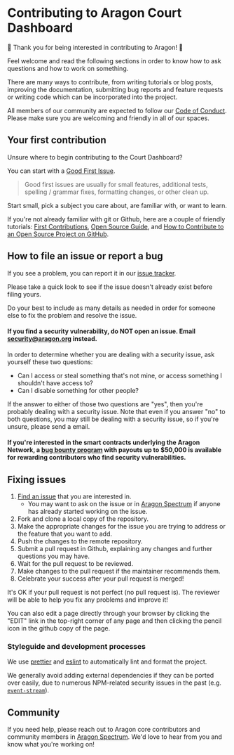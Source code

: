 # Contributing to Aragon Court Dashboard

:tada: Thank you for being interested in contributing to Aragon! :tada:

Feel welcome and read the following sections in order to know how to ask questions and how to work on something.

There are many ways to contribute, from writing tutorials or blog posts, improving the documentation, submitting bug reports and feature requests or writing code which can be incorporated into the project.

All members of our community are expected to follow our [Code of Conduct](https://wiki.aragon.org/about/code_of_conduct/). Please make sure you are welcoming and friendly in all of our spaces.

## Your first contribution

Unsure where to begin contributing to the Court Dashboard?

You can start with a [Good First Issue](https://github.com/aragon/court-dashboard/issues?q=is%3Aissue+is%3Aopen+label%3A%22good+first+issue%22).

> Good first issues are usually for small features, additional tests, spelling / grammar fixes, formatting changes, or other clean up.

Start small, pick a subject you care about, are familiar with, or want to learn.

If you're not already familiar with git or Github, here are a couple of friendly tutorials: [First Contributions](https://github.com/firstcontributions/first-contributions), [Open Source Guide](https://opensource.guide/), and [How to Contribute to an Open Source Project on GitHub](https://egghead.io/series/how-to-contribute-to-an-open-source-project-on-github).


## How to file an issue or report a bug

If you see a problem, you can report it in our [issue tracker](https://github.com/aragon/court-dashboard/issues).

Please take a quick look to see if the issue doesn't already exist before filing yours.

Do your best to include as many details as needed in order for someone else to fix the problem and resolve the issue.

#### If you find a security vulnerability, do NOT open an issue. Email security@aragon.org instead.

In order to determine whether you are dealing with a security issue, ask yourself these two questions:

- Can I access or steal something that's not mine, or access something I shouldn't have access to?
- Can I disable something for other people?

If the answer to either of those two questions are "yes", then you're probably dealing with a security issue. Note that even if you answer "no" to both questions, you may still be dealing with a security issue, so if you're unsure, please send a email.

#### If you're interested in the smart contracts underlying the Aragon Network, a [bug bounty program](https://wiki.aragon.org/association/security/an_bug_bounty/) with payouts up to $50,000 is available for rewarding contributors who find security vulnerabilities.

## Fixing issues

1. [Find an issue](https://github.com/aragon/court-dashboard/issues) that you are interested in.
    - You may want to ask on the issue or in [Aragon Spectrum](https://spectrum.chat/aragon?tab=posts) if anyone has already started working on the issue.
1. Fork and clone a local copy of the repository.
1. Make the appropriate changes for the issue you are trying to address or the feature that you want to add.
1. Push the changes to the remote repository.
1. Submit a pull request in Github, explaining any changes and further questions you may have.
1. Wait for the pull request to be reviewed.
1. Make changes to the pull request if the maintainer recommends them.
1. Celebrate your success after your pull request is merged!

It's OK if your pull request is not perfect (no pull request is).
The reviewer will be able to help you fix any problems and improve it!

You can also edit a page directly through your browser by clicking the "EDIT" link in the top-right corner of any page and then clicking the pencil icon in the github copy of the page.


### Styleguide and development processes

We use [prettier](https://prettier.io/) and [eslint](https://eslint.org/) to automatically lint and format the project.

We generally avoid adding external dependencies if they can be ported over easily, due to numerous NPM-related security issues in the past (e.g. [`event-stream`](https://blog.npmjs.org/post/180565383195/details-about-the-event-stream-incident)).

## Community

If you need help, please reach out to Aragon core contributors and community members in [Aragon Spectrum](https://spectrum.chat/aragon?tab=posts).  We'd love to hear from you and know what you're working on!
